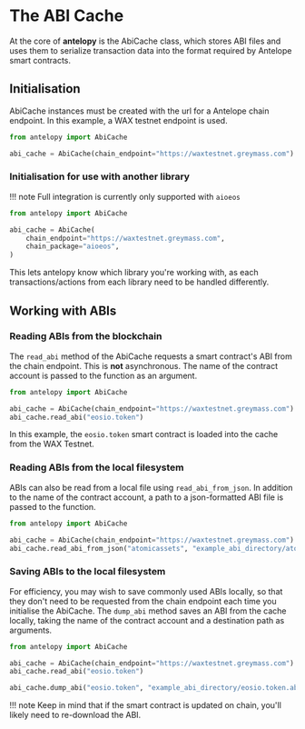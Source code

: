 # The ABI Cache

At the core of **antelopy** is the AbiCache class, which stores ABI files and uses them to serialize transaction data into the format required by Antelope smart contracts.

## Initialisation

AbiCache instances must be created with the url for a Antelope chain endpoint.
In this example, a WAX testnet endpoint is used.

```py
from antelopy import AbiCache

abi_cache = AbiCache(chain_endpoint="https://waxtestnet.greymass.com")
```

### Initialisation for use with another library

!!! note
    Full integration is currently only supported with `aioeos`

``` py
from antelopy import AbiCache

abi_cache = AbiCache(
    chain_endpoint="https://waxtestnet.greymass.com", 
    chain_package="aioeos", 
)
```

This lets antelopy know which library you're working with, as each transactions/actions from each library need to be handled differently.

## Working with ABIs

### Reading ABIs from the blockchain
The `read_abi` method of the AbiCache requests a smart contract's ABI from the chain endpoint. This is **not** asynchronous.
The name of the contract account is passed to the function as an argument.
``` py hl_lines="4"
from antelopy import AbiCache

abi_cache = AbiCache(chain_endpoint="https://waxtestnet.greymass.com")
abi_cache.read_abi("eosio.token")
```
In this example, the `eosio.token` smart contract is loaded into the cache from the WAX Testnet.

### Reading ABIs from the local filesystem
ABIs can also be read from a local file using `read_abi_from_json`. In addition to the name of the contract account, a path to a json-formatted ABI file is passed to the function.
``` py hl_lines="4"
from antelopy import AbiCache

abi_cache = AbiCache(chain_endpoint="https://waxtestnet.greymass.com")
abi_cache.read_abi_from_json("atomicassets", "example_abi_directory/atomicassets.abi")
```

### Saving ABIs to the local filesystem
For efficiency, you may wish to save commonly used ABIs locally, so that they don't need to be requested from the chain endpoint each time you initialise the AbiCache.
The `dump_abi` method saves an ABI from the cache locally, taking the name of the contract account and a destination path as arguments.

``` py hl_lines="6"
from antelopy import AbiCache

abi_cache = AbiCache(chain_endpoint="https://waxtestnet.greymass.com")
abi_cache.read_abi("eosio.token")

abi_cache.dump_abi("eosio.token", "example_abi_directory/eosio.token.abi")
```

!!! note
    Keep in mind that if the smart contract is updated on chain, you'll likely need to re-download the ABI.